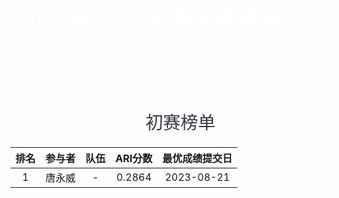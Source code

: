 <style>
.ICDM-banner {
    width: 100%;
    background-image: url("https://mdn.alipayobjects.com/huamei_qcdryc/afts/img/A*c41lRYAbTeYAAAAAAAAAAAAADgOBAQ/original");
    background-size: cover;
    background-repeat:no-repeat;
    font-family: AlibabaPuHuiTi_2_85_Bold;
    padding: 28px;
    color:#fff;
    font-size: 36px;
    font-weight: 700;
}
.p20{
    padding:0 20px;
}
.ICDM-part-title {
    height: 45px;
    width: 100%;
    font-family: AlibabaPuHuiTi_2_85_Bold;
    font-size: 28px;
    color: rgba(26, 27, 37, 0.88);
     font-weight:500;
     margin:15px 0;
     text-align:center;
}
.ICDM-part-text {
    font-family: PingFangSC;
    font-weight: 400;
    font-size: 14px;
    color: rgba(26, 27, 37, 0.65);
    line-height: 25px;
}
</style>

<div class="ICDM-banner" style="max-width: 500px">
    ICDM 2023 大赛成绩榜单
    <div class="ICDM-part-text" style="color:#fff;">
    初赛和复赛阶段的评估函数按照 Adjusted rand score(ARI)计算。结果取历史最高分，分数榜单每天（T+1）在网站更新。
    <br>
    <strong style="color:#fff;">请参赛选手将提交的txt文件命名为"{队名}.txt"，例如"蚂小安.txt"</strong>
    </div>
</div>



<div class="ICDM-part-title p20">
初赛榜单
</div>

| 排名 | 参与者 | 队伍 |  ARI分数 | 最优成绩提交日 |
|:--------------------:|:----------------------:|:----------------------:|:--------------------:|:----------------------:
| 1 |唐永威| - |  0.2864| 2023-08-21 |

